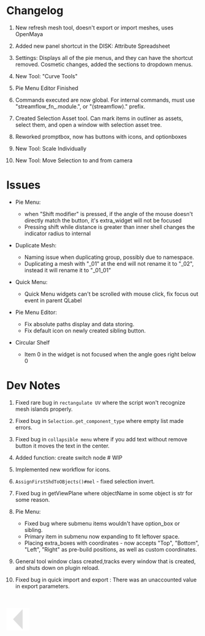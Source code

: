 # Changelog

1. New refresh mesh tool, doesn't export or import meshes, uses OpenMaya
2. Added new panel shortcut in the DISK: Attribute Spreadsheet
3. Settings:
    Displays all of the pie menus, and they can have the shortcut removed.
    Cosmetic changes, added the sections to dropdown menus.
4. New Tool: "Curve Tools"
5. Pie Menu Editor Finished
6. Commands executed are now global. For internal commands, must use "streamflow_fn_.module.", or "(streamflow)." prefix.

7. Created Selection Asset tool. Can mark items in outliner as assets, select them, and open a window with selection asset tree.
8. Reworked promptbox, now has buttons with icons, and optionboxes
9. New Tool: Scale Individually
10. New Tool: Move Selection to and from camera




# Issues

* Pie Menu: <br>
    * when "Shift modifier" is pressed, if the angle of the mouse doesn't directly match the button, it's extra_widget will not be focused
    * Pressing shift while distance is greater than inner shell changes the indicator radius to internal

* Duplicate Mesh:
    
    * Naming issue when duplicating group, possibly due to namespace.
    * Duplicating a mesh with "_01" at the end will not rename it to "_02", instead it will rename it to "_01_01"

* Quick Menu:
  
    * Quick Menu widgets can't be scrolled with mouse click, fix focus out event in parent QLabel

* Pie Menu Editor:
  
    * Fix absolute paths display and data storing. <br>
    * Fix default icon on newly created sibling button.

* Circular Shelf
  * Item 0 in the widget is not focused when the angle goes right below 0 

# Dev Notes

1. Fixed rare bug in `rectangulate UV` where the script won't recognize mesh islands properly.
2. Fixed bug in `Selection.get_component_type` where empty list made errors.
3. Fixed bug in `collapsible menu` where if you add text without remove button it moves the text in the center.
4. Added function: create switch node # WIP
5. Implemented new workflow for icons.
6. `AssignFirstShdToOBjects()#mel` - fixed selection invert.
7. Fixed bug in getViewPlane where objectName in some object is str for some reason.
8. Pie Menu:
   * Fixed bug where submenu items wouldn't have option_box or sibling.
   * Primary item in submenu now expanding to fit leftover space.
   * Placing extra_boxes with coordinates - now accepts "Top", "Bottom", "Left", "Right" as pre-build positions, as well as custom coordinates.


9. General tool window class created,tracks every window that is created, and shuts down on plugin reload.


10. Fixed bug in quick import and export : There was an unaccounted value in export parameters.
    


<br>
<br>



<a href="../v_01_01_00_README.md#changelog">
    <img src="../media/icons/Arrow_v2_LEFT.png" alt="BackArrow" height="60">
</a>


